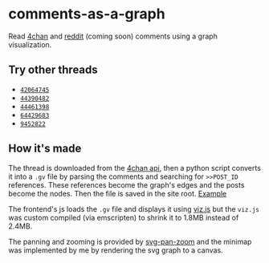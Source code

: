 # comments-as-a-graph
Read [4chan](https://www.4chan.org) and [reddit](https://www.reddit.com/) (coming soon) comments using a graph visualization.

## Try other threads
- [`42064745`](https://mrandri19.github.io/comments-as-a-graph/?thread=42064745)
- [`44390482`](https://mrandri19.github.io/comments-as-a-graph/?thread=44390482)
- [`44461398`](https://mrandri19.github.io/comments-as-a-graph/?thread=44461398)
- [`64429683`](https://mrandri19.github.io/comments-as-a-graph/?thread=64429683)
- [`9452822`](https://mrandri19.github.io/comments-as-a-graph/?thread=9452822)

## How it's made
The thread is downloaded from the [4chan api](https://a.4cdn.org), then a python script converts it into a `.gv` file by 
parsing the comments and searching for `>>POST_ID` references. These references become the graph's edges and the posts become
the nodes. Then the file is saved in the site root. [Example](https://github.com/mrandri19/comments-as-a-graph/blob/master/42064745.gv)

The frontend's js loads the `.gv` file and displays it using [viz.js](https://github.com/mdaines/viz.js) but the `viz.js` was
custom compiled (via emscripten) to shrink it to 1.8MB instead of 2.4MB.

The panning and zooming is provided by [svg-pan-zoom](https://github.com/ariutta/svg-pan-zoom) and the minimap was implemented
by me by rendering the svg graph to a canvas.
